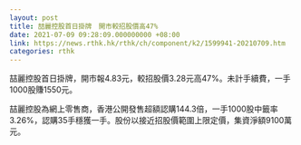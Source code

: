 ```yaml
---
layout: post
title: 喆麗控股首日掛牌　開市較招股價高47%
date: 2021-07-09 09:28:09.000000000 +08:00
link: https://news.rthk.hk/rthk/ch/component/k2/1599941-20210709.htm
categories: rthk
---
```


喆麗控股首日掛牌，開市報4.83元，較招股價3.28元高47%。未計手續費，一手1000股賺1550元。

喆麗控股為網上零售商，香港公開發售超額認購144.3倍，一手1000股中籤率3.26%，認購35手穩獲一手。股份以接近招股價範圍上限定價，集資淨額9100萬元。
